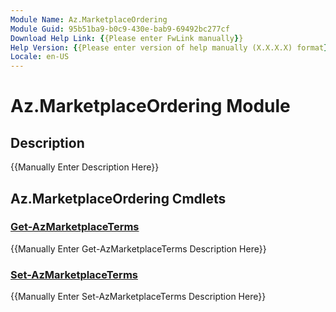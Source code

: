```yaml
---
Module Name: Az.MarketplaceOrdering
Module Guid: 95b51ba9-b0c9-430e-bab9-69492bc277cf
Download Help Link: {{Please enter FwLink manually}}
Help Version: {{Please enter version of help manually (X.X.X.X) format}}
Locale: en-US
---
```


# Az.MarketplaceOrdering Module
## Description
{{Manually Enter Description Here}}

## Az.MarketplaceOrdering Cmdlets
### [Get-AzMarketplaceTerms](Get-AzMarketplaceTerms.md)
{{Manually Enter Get-AzMarketplaceTerms Description Here}}

### [Set-AzMarketplaceTerms](Set-AzMarketplaceTerms.md)
{{Manually Enter Set-AzMarketplaceTerms Description Here}}

